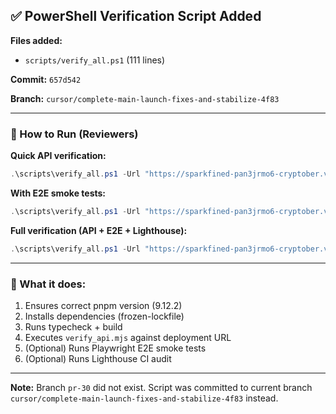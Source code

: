 ## ✅ PowerShell Verification Script Added

**Files added:**
- `scripts/verify_all.ps1` (111 lines)

**Commit:** `657d542`

**Branch:** `cursor/complete-main-launch-fixes-and-stabilize-4f83`

---

### 🚀 How to Run (Reviewers)

**Quick API verification:**
```powershell
.\scripts\verify_all.ps1 -Url "https://sparkfined-pan3jrmo6-cryptober.vercel.app"
```

**With E2E smoke tests:**
```powershell
.\scripts\verify_all.ps1 -Url "https://sparkfined-pan3jrmo6-cryptober.vercel.app" -RunE2E 1
```

**Full verification (API + E2E + Lighthouse):**
```powershell
.\scripts\verify_all.ps1 -Url "https://sparkfined-pan3jrmo6-cryptober.vercel.app" -RunE2E 1 -RunLH 1
```

---

### 📝 What it does:
1. Ensures correct pnpm version (9.12.2)
2. Installs dependencies (frozen-lockfile)
3. Runs typecheck + build
4. Executes `verify_api.mjs` against deployment URL
5. (Optional) Runs Playwright E2E smoke tests
6. (Optional) Runs Lighthouse CI audit

---

**Note:** Branch `pr-30` did not exist. Script was committed to current branch `cursor/complete-main-launch-fixes-and-stabilize-4f83` instead.
